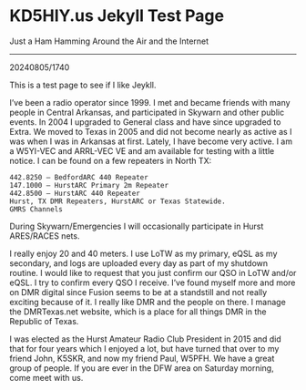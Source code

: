 # KD5HIY.us Jekyll Test Page #
Just a Ham Hamming Around the Air and the Internet
_____

20240805/1740

This is a test page to see if I like Jeykll.

I’ve been a radio operator since 1999. I met and became friends with many people in Central Arkansas, and participated in Skywarn and other public events. In 2004 I upgraded to General class and have since upgraded to Extra. We moved to Texas in 2005 and did not become nearly as active as I was when I was in Arkansas at first. Lately, I have become very active. I am a W5YI-VEC and ARRL-VEC VE and am available for testing with a little notice. I can be found on a few repeaters in North TX:

    442.8250 – BedfordARC 440 Repeater
    147.1000 – HurstARC Primary 2m Repeater
    442.8500 – HurstARC 440 Repeater
    Hurst, TX DMR Repeaters, HurstARC or Texas Statewide.
    GMRS Channels

During Skywarn/Emergencies I will occasionally participate in Hurst ARES/RACES nets.

I really enjoy 20 and 40 meters. I use LoTW as my primary, eQSL as my secondary, and logs are uploaded every day as part of my shutdown routine. I would like to request that you just confirm our QSO in LoTW and/or eQSL. I try to confirm every QSO I receive. I’ve found myself more and more on DMR digital since Fusion seems to be at a standstill and not really exciting because of it. I really like DMR and the people on there. I manage the DMRTexas.net website, which is a place for all things DMR in the Republic of Texas.

I was elected as the Hurst Amateur Radio Club President in 2015 and did that for four years which I enjoyed a lot, but have turned that over to my friend John, K5SKR, and now my friend Paul, W5PFH. We have a great group of people. If you are ever in the DFW area on Saturday morning, come meet with us.
